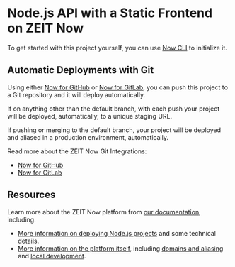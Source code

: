# Node.js API with a Static Frontend on ZEIT Now

To get started with this project yourself, you can use [Now CLI](https://zeit.co/download) to initialize it.

## Automatic Deployments with Git

Using either [Now for GitHub](https://zeit.co/github) or [Now for GitLab](https://zeit.co/gitlab), you can push this project to a Git repository and it will deploy automatically.

If on anything other than the default branch, with each push your project will be deployed, automatically, to a unique staging URL.

If pushing or merging to the default branch, your project will be deployed and aliased in a production environment, automatically.

Read more about the ZEIT Now Git Integrations:
- [Now for GitHub](https://zeit.co/docs/v2/integrations/now-for-github/)
- [Now for GitLab](https://zeit.co/docs/v2/integrations/now-for-gitlab/)

## Resources

Learn more about the ZEIT Now platform from [our documentation](https://zeit.co/docs), including:
- [More information on deploying Node.js projects](https://zeit.co/docs/v2/deployments/official-builders/node-js-now-node) and some technical details.
- [More information on the platform itself](https://zeit.co/docs), including [domains and aliasing](https://zeit.co/docs/v2/domains-and-aliases/introduction/) and [local development](https://zeit.co/docs/v2/development/basics/).